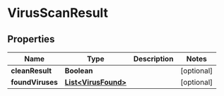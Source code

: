 
# VirusScanResult

## Properties
Name | Type | Description | Notes
------------ | ------------- | ------------- | -------------
**cleanResult** | **Boolean** |  |  [optional]
**foundViruses** | [**List&lt;VirusFound&gt;**](VirusFound.md) |  |  [optional]




